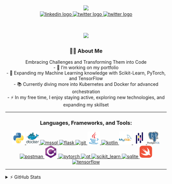 
<div align="center">
    <img height="150" src="https://camo.githubusercontent.com/62da68eb62b1e5f175f7d1f0191dd89a653d7908feb22d37d4a0ab07365d6791/68747470733a2f2f6d656469612e67697068792e636f6d2f6d656469612f4d3967624264396e6244724f5475314d71782f67697068792e676966"  />
</div>

<div align="center">
    <a href="https://linkedin.com/in/fredy-santamaria"> 
        <img src="https://img.shields.io/static/v1?message=LinkedIn&logo=linkedin&label=&color=0077B5&logoColor=white&labelColor=&style=for-the-badge" height="25" alt="linkedin logo"  />
    </a>
    <a href="https://leetcode.com/fsantamaria14"> 
        <img src="https://img.shields.io/static/v1?message=LeetCode&logo=leetcode&label=&color=black&logoColor=&labelColor=&style=for-the-badge" height="25" alt="twitter logo"  />
    </a>
    <a href="mailto:dev.fjsp@gmail.com"> 
        <img src="https://img.shields.io/static/v1?message=Gmail&logo=gmail&label=&color=white&logoColor=&labelColor=&style=for-the-badge" height="25" alt="twitter logo"  />
    </a>
</div>

<h1 align="center">
    <img src="https://readme-typing-svg.herokuapp.com/?font=Righteous&size=35&center=true&vCenter=true&width=500&height=70&duration=4000&lines=Hi+There!+👋;+I'm+Fredy+Santamaria;" />
</h1>

<h3 align="center">👩‍💻  About Me</h3>

<p align="center">
    Embracing Challenges and Transforming Them into Code
    <br>- 🔭 I’m working on my portfolio
    <br>- 🌱 Expanding my Machine Learning knowledge with Scikit-Learn, PyTorch, and TensorFlow
    <br>- 📚 Currently diving more into Kubernetes and Docker for advanced orchestration
    <br>- ⚡ In my free time, I enjoy staying active, exploring new technologies, and expanding my skillset
</p>

<hr/>

<h3 align="center">Languages, Frameworks, and Tools:</h3>

<p align="center"> 
    <a href="https://www.python.org" target="_blank" rel="noreferrer"> 
        <img src="https://raw.githubusercontent.com/devicons/devicon/master/icons/python/python-original.svg" alt="python" width="40" height="40"/> 
    </a>
    <a href="https://www.docker.com/" target="_blank" rel="noreferrer"> 
        <img src="https://raw.githubusercontent.com/devicons/devicon/master/icons/docker/docker-original-wordmark.svg" alt="docker" width="40" height="40"/> 
    </a>
    <a href="https://www.microsoft.com/en-us/sql-server" target="_blank" rel="noreferrer"> 
        <img src="https://www.svgrepo.com/show/303229/microsoft-sql-server-logo.svg" alt="mssql" width="40" height="40"/> 
    </a>
    <a href="https://flask.palletsprojects.com/" target="_blank" rel="noreferrer"> 
        <img src="https://www.vectorlogo.zone/logos/pocoo_flask/pocoo_flask-icon.svg" alt="flask" width="40" height="40"/> 
    </a> 
    <a href="https://git-scm.com/" target="_blank" rel="noreferrer"> 
        <img src="https://www.vectorlogo.zone/logos/git-scm/git-scm-icon.svg" alt="git" width="40" height="40"/> 
    </a> 
    <a href="https://www.java.com" target="_blank" rel="noreferrer"> 
        <img src="https://raw.githubusercontent.com/devicons/devicon/master/icons/java/java-original.svg" alt="java" width="40" height="40"/> 
    </a> 
    <a href="https://kotlinlang.org" target="_blank" rel="noreferrer"> 
        <img src="https://www.vectorlogo.zone/logos/kotlinlang/kotlinlang-icon.svg" alt="kotlin" width="40" height="40"/> 
    </a>
    <a href="https://www.mysql.com/" target="_blank" rel="noreferrer"> 
        <img src="https://raw.githubusercontent.com/devicons/devicon/master/icons/mysql/mysql-original-wordmark.svg" alt="mysql" width="40" height="40"/> 
    </a> 
    <a href="https://pandas.pydata.org/" target="_blank" rel="noreferrer"> 
        <img src="https://raw.githubusercontent.com/devicons/devicon/2ae2a900d2f041da66e950e4d48052658d850630/icons/pandas/pandas-original.svg" alt="pandas" width="40" height="40"/> 
    </a> 
    <a href="https://www.postgresql.org" target="_blank" rel="noreferrer"> 
        <img src="https://raw.githubusercontent.com/devicons/devicon/master/icons/postgresql/postgresql-original-wordmark.svg" alt="postgresql" width="40" height="40"/> 
    </a> 
    <a href="https://postman.com" target="_blank" rel="noreferrer"> 
        <img src="https://www.vectorlogo.zone/logos/getpostman/getpostman-icon.svg" alt="postman" width="40" height="40"/> 
    </a>
    <a href="https://www.w3schools.com/cs/" target="_blank" rel="noreferrer"> 
        <img src="https://raw.githubusercontent.com/devicons/devicon/master/icons/csharp/csharp-original.svg" alt="csharp" width="40" height="40"/> 
    </a>
    <a href="https://pytorch.org/" target="_blank" rel="noreferrer"> 
        <img src="https://www.vectorlogo.zone/logos/pytorch/pytorch-icon.svg" alt="pytorch" width="40" height="40"/> 
    </a> 
    <a href="https://www.qt.io/" target="_blank" rel="noreferrer"> 
        <img src="https://upload.wikimedia.org/wikipedia/commons/0/0b/Qt_logo_2016.svg" alt="qt" width="40" height="40"/> 
    </a> 
    <a href="https://scikit-learn.org/" target="_blank" rel="noreferrer"> 
        <img src="https://upload.wikimedia.org/wikipedia/commons/0/05/Scikit_learn_logo_small.svg" alt="scikit_learn" width="40" height="40"/> 
    </a> 
    <a href="https://www.sqlite.org/" target="_blank" rel="noreferrer"> 
        <img src="https://www.vectorlogo.zone/logos/sqlite/sqlite-icon.svg" alt="sqlite" width="40" height="40"/> 
    </a> 
    <a href="https://developer.apple.com/swift/" target="_blank" rel="noreferrer"> 
        <img src="https://raw.githubusercontent.com/devicons/devicon/master/icons/swift/swift-original.svg" alt="swift" width="40" height="40"/> 
    </a> 
    <a href="https://www.tensorflow.org" target="_blank" rel="noreferrer"> 
        <img src="https://www.vectorlogo.zone/logos/tensorflow/tensorflow-icon.svg" alt="tensorflow" width="40" height="40"/> 
    </a> 
</p>

<hr/>

<details>
    <summary>⚡ GitHub Stats</summary>
    <p align="center">
        <img src="https://github-readme-stats.vercel.app/api/top-langs?username=fsantamaria1&show_icons=true&locale=en&layout=compact&theme=gruvbox&hide_border=true&exclude_repo=Bird_Classification" alt="fsantamaria1" />
    </p>
    <p align="center">
        <img src="https://github-readme-stats.vercel.app/api?username=fsantamaria1&show_icons=true&locale=en&theme=gruvbox&hide_border=true&rank_icon=github" alt="fsantamaria1" />
    </p>
    <p align="center">
        <img src="https://github-readme-streak-stats.herokuapp.com/?user=fsantamaria1&theme=gruvbox&hide_border=true" alt="fsantamaria1" />
    </p>
</details>

<br/>
